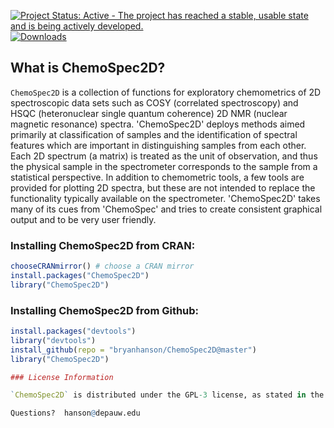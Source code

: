 [![Project Status: Active - The project has reached a stable, usable state and is being actively developed.](http://www.repostatus.org/badges/latest/active.svg)](http://www.repostatus.org/#active) [![Downloads](https://cranlogs.r-pkg.org/badges/ChemoSpec2D)](https://cran.r-project.org/package=ChemoSpec2D)

## What is ChemoSpec2D?

`ChemoSpec2D` is a collection of functions for exploratory chemometrics of 2D spectroscopic data sets such as COSY (correlated spectroscopy) and HSQC (heteronuclear single quantum coherence) 2D NMR (nuclear magnetic resonance) spectra. 'ChemoSpec2D' deploys methods aimed primarily at classification of samples and the identification of spectral features which are important in distinguishing samples from each other. Each 2D spectrum (a matrix) is treated as the unit of observation, and thus the physical sample in the spectrometer corresponds to the  sample from a statistical perspective.  In addition to chemometric tools, a few tools are provided for plotting 2D spectra, but these are not intended to replace the functionality typically available on the spectrometer. 'ChemoSpec2D' takes many of its cues from 'ChemoSpec' and tries to create consistent graphical output and to be very user friendly.

### Installing ChemoSpec2D from CRAN:

````r
chooseCRANmirror() # choose a CRAN mirror
install.packages("ChemoSpec2D")
library("ChemoSpec2D")
````

### Installing ChemoSpec2D from Github:

````r
install.packages("devtools")
library("devtools")
install_github(repo = "bryanhanson/ChemoSpec2D@master")
library("ChemoSpec2D")

### License Information

`ChemoSpec2D` is distributed under the GPL-3 license, as stated in the DESCRIPTION file.  For more info, see the [GPL site.](https://gnu.org/licenses/gpl.html)

Questions?  hanson@depauw.edu

